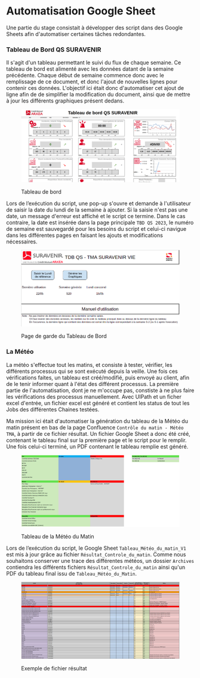 # Automatisation Google Sheet

Une partie du stage consistait à développer des script dans des Google Sheets afin d'automatiser certaines tâches redondantes.

### Tableau de Bord QS SURAVENIR

Il s'agit d'un tableau permettant le suivi du flux de chaque semaine. Ce tableau de bord est alimenté avec les données datant de la semaine précédente. Chaque début de semaine commence donc avec le remplissage de ce document, et donc l'ajout de nouvelles lignes pour contenir ces données. L'objectif ici était donc d'automatiser cet ajout de ligne afin de de simplifier la modification du document, ainsi que de mettre à jour les différents graphiques présent dedans.

<figure><img src="../.gitbook/assets/tablea_de_bord_qs_suravenir.png" alt=""><figcaption><p>Tableau de bord</p></figcaption></figure>

Lors de l’exécution du script, une pop-up s'ouvre et demande à l'utilisateur de saisir la date du lundi de la semaine à ajouter. Si la saisie n'est pas une date, un message d'erreur est affiché et le script ce termine. Dans le cas contraire, la date est insérée dans la page principale `TBD QS 2023`, le numéro de semaine est sauvegardé pour les besoins du script et celui-ci navigue dans les différentes pages en faisant les ajouts et modifications nécessaires.

<figure><img src="../.gitbook/assets/page_de_garde.png" alt=""><figcaption><p>Page de garde du Tableau de Bord</p></figcaption></figure>

### La Météo

La météo s'effectue tout les matins, et consiste à tester, vérifier, les différents processus qui se sont exécuté depuis la veille. Une fois ces vérifications faites, un tableau est créé/modifié, puis envoyé au client, afin de le tenir informer quant à l'état des différent processus. La première partie de l'automatisation, dont je ne m'occupe pas, constiste à ne plus faire les vérifications des processus manuellement. Avec UIPath et un ficher excel d'entrée, un fichier excel est généré et contient les status de tout les Jobs des différentes Chaines testées.

Ma mission ici était d'automatiser la génération du tableau de la Météo du matin présent en bas de la page Confluence `Contrôle du matin - Météo TMA`, à partir de ce fichier résultat. Un fichier Google Sheet a donc été créé, contenant le tableau final sur la première page et le script pour le remplir. Une fois celui-ci terminé, un PDF contenant le tableau remplie est généré.

<figure><img src="../.gitbook/assets/tablea_meteo_du_matin.png" alt=""><figcaption><p>Tableau de la Météo du Matin</p></figcaption></figure>

Lors de l’exécution du script, le Google Sheet `Tableau_Météo_du_matin_V1` est mis à jour grâce au fichier `Résultat_Controle_du_matin`. Comme nous souhaitons conserver une trace des différentes météos, un dossier `Archives` contiendra les différents fichiers `Résultat_Controle_du_matin` ainsi qu'un PDF du tableau final issu de `Tableau_Météo_du_Matin`.

<figure><img src="../.gitbook/assets/fichier_resultat.png" alt=""><figcaption><p>Exemple de fichier résultat</p></figcaption></figure>
